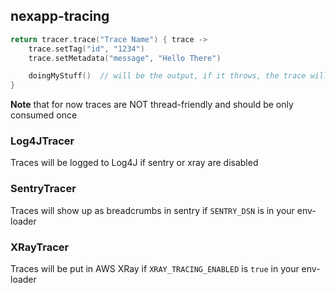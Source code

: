 ## nexapp-tracing
```kotlin
return tracer.trace("Trace Name") { trace ->
    trace.setTag("id", "1234")
    trace.setMetadata("message", "Hello There")

    doingMyStuff()  // will be the output, if it throws, the trace will show up as in error
}
```
**Note** that for now traces are NOT thread-friendly and should be only consumed once

### Log4JTracer
Traces will be logged to Log4J if sentry or xray are disabled

### SentryTracer
Traces will show up as breadcrumbs in sentry if `SENTRY_DSN` is in your env-loader

### XRayTracer
Traces will be put in AWS XRay if `XRAY_TRACING_ENABLED` is `true` in your env-loader
